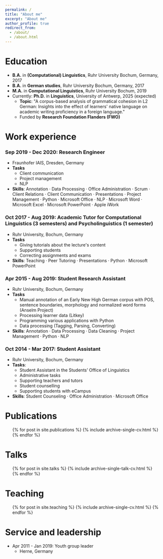 ```yaml
---
permalink: /
title: "About me"
excerpt: "About me"
author_profile: true
redirect_from: 
  - /about/
  - /about.html
---
```


# Education
* **B.A.** in **(Computational) Linguistics**, Ruhr University Bochum, Germany, 2017
* **B.A.** in **German studies**, Ruhr University Bochum, Germany, 2017
* **M.A.** in **Computational Linguistics**, Ruhr University Bochum, 2019
* Currently: **Ph.D.** in **Linguistics**, University of Antwerp, 2025 (expected)
  * **Topic**: "A corpus-based analysis of grammatical cohesion in L2 German: Insights into the effect of learners' native language on academic writing proficiency in a foreign language."
  * Funded by **Research Foundation Flanders (FWO)**

# Work experience
### Sep 2019 - Dec 2020: Research Engineer
* Fraunhofer IAIS, Dresden, Germany
* **Tasks** 
  * Client communication
  * Project management
  * NLP
* **Skills**: Annotation · Data Processing · Office Administration · Scrum · Client Relations · Client Communication · Presentations · Project Management · Python · Microsoft Office · NLP · Microsoft Word · Microsoft Excel · Microsoft PowerPoint · Apple iWork



### Oct 2017 - Aug 2019: Academic Tutor for Computational Linguistics (3 semesters) and Psycholinguistics (1 semester)
* Ruhr University, Bochum, Germany
* **Tasks** 
  * Giving tutorials about the lecture's content
  * Supporting students 
  * Correcting assignments and exams 
* **Skills**: Teaching · Peer Tutoring · Presentations · Python · Microsoft PowerPoint
  

### Apr 2015 - Aug 2019: Student Research Assistant
  * Ruhr University, Bochum, Germany
  * **Tasks**
    * Manual annotation of an Early New High German corpus with POS, sentence boundaries, morphology and normalized word forms (Anselm Project)
    * Processing learner data (Litkey)
    * Programming various applications with Python
    * Data processing (Tagging, Parsing, Converting)
  * **Skills**: Annotation · Data Processing · Data Cleaning · Project Management · Python · NLP
 

### Oct 2014 - Mar 2017: Student Assistant
* Ruhr University, Bochum, Germany
* **Tasks**: 
  * Student Assistant in the Students’ Office of Linguistics
  * Administrative tasks 
  * Supporting teachers and tutors 
  * Student counselling 
  * Supporting students with eCampus
* **Skills**: Student Counseling · Office Administration · Microsoft Office
  

Publications
======
  <ul>{% for post in site.publications %}
    {% include archive-single-cv.html %}
  {% endfor %}</ul>
  
Talks
======
  <ul>{% for post in site.talks %}
    {% include archive-single-talk-cv.html %}
  {% endfor %}</ul>
  
Teaching
======
  <ul>{% for post in site.teaching %}
    {% include archive-single-cv.html %}
  {% endfor %}</ul>
  
Service and leadership
======
* Apr 2011 - Jan 2019: Youth group leader
   * Herne, Germany
